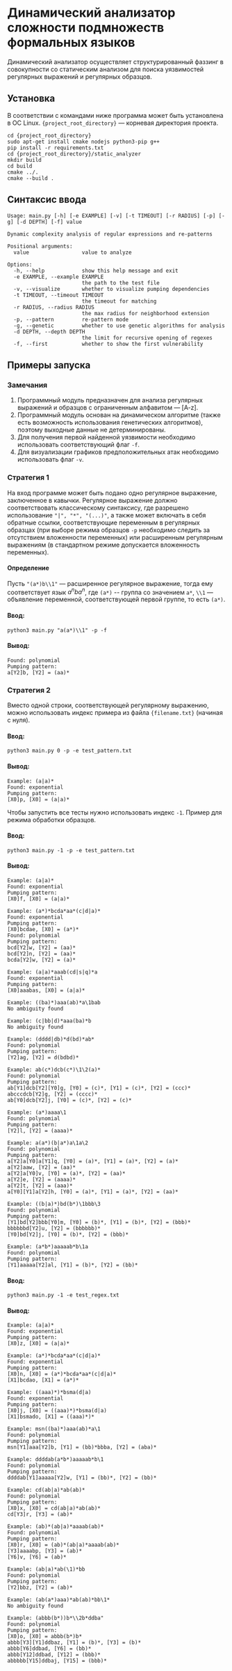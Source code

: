 # Динамический анализатор сложности подмножеств формальных языков

Динамический анализатор осуществляет структурированный фаззинг в совокупности со статическим анализом для поиска уязвимостей регулярных выражений и регулярных образцов.

## Установка
В соответствии с командами ниже программа может быть установлена в ОС Linux.
`{project_root_directory}` — корневая директория проекта.
```
cd {project_root_directory}
sudo apt-get install cmake nodejs python3-pip g++
pip install -r requirements.txt
cd {project_root_directory}/static_analyzer
mkdir build
cd build
cmake ../.
cmake --build .
```

## Синтаксис ввода
```
Usage: main.py [-h] [-e EXAMPLE] [-v] [-t TIMEOUT] [-r RADIUS] [-p] [-g] [-d DEPTH] [-f] value

Dynamic complexity analysis of regular expressions and re-patterns

Positional arguments:
  value                 value to analyze

Options:
  -h, --help            show this help message and exit
  -e EXAMPLE, --example EXAMPLE
                        the path to the test file
  -v, --visualize       whether to visualize pumping dependencies
  -t TIMEOUT, --timeout TIMEOUT
                        the timeout for matching
  -r RADIUS, --radius RADIUS
                        the max radius for neighborhood extension
  -p, --pattern         re-pattern mode
  -g, --genetic         whether to use genetic algorithms for analysis
  -d DEPTH, --depth DEPTH
                        the limit for recursive opening of regexes
  -f, --first           whether to show the first vulnerability
```

## Примеры запуска

### Замечания
1. Программный модуль предназначен для анализа регулярных выражений и образцов с ограниченным алфавитом — [A-z].
2. Программный модуль основан на динамическом алгоритме (также есть возможность использования генетических алгоритмов), поэтому выходные данные не детерминированы.
3. Для получения первой найденной уязвимости необходимо использовать соответствующий флаг `-f`.
3. Для визуализации графиков предположительных атак необходимо использовать флаг `-v`.

### Стратегия 1
На вход программе может быть подано одно регулярное выражение, заключенное в кавычки. Регулярное выражение должно соответствовать классическому синтаксису, где разрешено использование `"|", "*", "(...)"`, а также может включать в себя обратные ссылки, соответствующие переменным в регулярных образцах (при выборе режима образцов `-p` необходимо следить за отсутствием вложенности переменных) или расширенным регулярным выражениям (в стандартном режиме допускается вложенность переменных).

#### Определение
Пусть `"(a*)b\\1"` — расширенное регулярное выражение, тогда ему соответствует язык $a^n b a^n$, где `(a*)` -- группа со значением `a*`, `\\1` — объявление переменной, соответствующей первой группе, то есть `(a*)`.

#### Ввод:
```
python3 main.py "a(a*)\\1" -p -f
```
#### Вывод:
```
Found: polynomial
Pumping pattern:
a[Y2]b, [Y2] = (aa)*
```

### Стратегия 2
Вместо одной строки, соответствующей регулярному выражению, можно использовать индекс примера из файла `{filename.txt}` (начиная с нуля).

#### Ввод:
```
python3 main.py 0 -p -e test_pattern.txt
```
#### Вывод:
```
Example: (a|a)*
Found: exponential
Pumping pattern:
[X0]p, [X0] = (a|a)*
```

Чтобы запустить все тесты нужно использовать индекс `-1`. Пример для режима обработки образцов.
#### Ввод:
```
python3 main.py -1 -p -e test_pattern.txt
```
#### Вывод:
```
Example: (a|a)*
Found: exponential
Pumping pattern:
[X0]f, [X0] = (a|a)*

Example: (a*)*bcda*aa*(c|d|a)*
Found: exponential
Pumping pattern:
[X0]bcdae, [X0] = (a*)*
Found: polynomial
Pumping pattern:
bcd[Y2]w, [Y2] = (aa)*
bcd[Y2]n, [Y2] = (aa)*
bcda[Y2]w, [Y2] = (a)*

Example: (a|a)*aaab(cd|s|q)*a
Found: exponential
Pumping pattern:
[X0]aaabas, [X0] = (a|a)*

Example: ((ba)*)aaa(ab)*a\1bab
No ambiguity found

Example: (c|bb|d)*aaa(ba)*b
No ambiguity found

Example: (dddd|db)*d(bd)*ab*
Found: polynomial
Pumping pattern:
[Y2]ag, [Y2] = d(bdbd)*

Example: ab(c*)dcb(c*)\1\2(a)*
Found: polynomial
Pumping pattern:
ab[Y1]dcb[Y2][Y0]g, [Y0] = (c)*, [Y1] = (c)*, [Y2] = (ccc)*
abcccdcb[Y2]g, [Y2] = (cccc)*
ab[Y0]dcb[Y2]j, [Y0] = (c)*, [Y2] = (c)*

Example: (a*)aaaa\1
Found: polynomial
Pumping pattern:
[Y2]l, [Y2] = (aaaa)*

Example: a(a*)(b|a*)a\1a\2
Found: polynomial
Pumping pattern:
a[Y2]a[Y0]a[Y1]q, [Y0] = (a)*, [Y1] = (a)*, [Y2] = (a)*
a[Y2]aaw, [Y2] = (aa)*
a[Y2]a[Y0]v, [Y0] = (a)*, [Y2] = (aa)*
a[Y2]e, [Y2] = (aaaa)*
a[Y2]t, [Y2] = (aaa)*
a[Y0][Y1]a[Y2]h, [Y0] = (a)*, [Y1] = (a)*, [Y2] = (aa)*

Example: ((b|a)*)bd(b*)\1bbb\3
Found: polynomial
Pumping pattern:
[Y1]bd[Y2]bbb[Y0]m, [Y0] = (b)*, [Y1] = (b)*, [Y2] = (bbb)*
bbbbbbd[Y2]u, [Y2] = (bbbbbb)*
[Y0]bd[Y2]j, [Y0] = (b)*, [Y2] = (bbb)*

Example: (a*b*)aaaaab*b\1a
Found: polynomial
Pumping pattern:
[Y1]aaaaa[Y2]al, [Y1] = (b)*, [Y2] = (bb)*
```
#### Ввод:
```
python3 main.py -1 -e test_regex.txt
```
#### Вывод:
```
Example: (a|a)*
Found: exponential
Pumping pattern:
[X0]z, [X0] = (a|a)*

Example: (a*)*bcda*aa*(c|d|a)*
Found: exponential
Pumping pattern:
[X0]n, [X0] = (a*)*bcda*aa*(c|d|a)*
[X1]bcdao, [X1] = (a*)*

Example: ((aaa)*)*bsma(d|a)
Found: exponential
Pumping pattern:
[X0]j, [X0] = ((aaa)*)*bsma(d|a)
[X1]bsmado, [X1] = ((aaa)*)*

Example: msn((ba)*)aaa(ab)*a\1
Found: polynomial
Pumping pattern:
msn[Y1]aaa[Y2]b, [Y1] = (bb)*bbba, [Y2] = (aba)*

Example: ddddab(a*b*)aaaaab*b\1
Found: polynomial
Pumping pattern:
ddddab[Y1]aaaaa[Y2]w, [Y1] = (bb)*, [Y2] = (bb)*

Example: cd(ab|a)*ab(ab)*
Found: polynomial
Pumping pattern:
[X0]x, [X0] = cd(ab|a)*ab(ab)*
cd[Y3]r, [Y3] = (ab)*

Example: (ab)*(ab|a)*aaaab(ab)*
Found: polynomial
Pumping pattern:
[X0]r, [X0] = (ab)*(ab|a)*aaaab(ab)*
[Y3]aaaabp, [Y3] = (ab)*
[Y6]v, [Y6] = (ab)*

Example: (ab|a)*ab(\1)*bb
Found: polynomial
Pumping pattern:
[Y2]bbz, [Y2] = (ab)*

Example: (ab(a*)aaa)*ab(ab)*bb\1*
No ambiguity found

Example: (abbb(b*))b*\\2b*ddba"
Found: polynomial
Pumping pattern:
[X0]o, [X0] = abbb(b*)b*
abbb[Y3][Y1]ddbaz, [Y1] = (b)*, [Y3] = (b)*
abbb[Y6]ddbad, [Y6] = (bb)*
abbb[Y12]ddbad, [Y12] = (bbb)*
abbbbb[Y15]ddbaj, [Y15] = (bbb)*
```